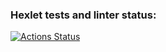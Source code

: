 ### Hexlet tests and linter status:
[![Actions Status](https://github.com/Artur-Sg/frontend-project-46/actions/workflows/hexlet-check.yml/badge.svg)](https://github.com/Artur-Sg/frontend-project-46/actions)